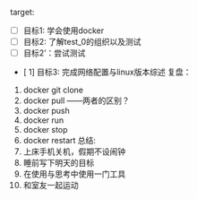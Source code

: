 target:
- [ ] 目标1: 学会使用docker
- [ ] 目标2: 了解test_0的组织以及测试
- [ ] 目标2’：尝试测试
- [ 1] 目标3: 完成网络配置与linux版本综述
复盘：
1. docker git clone
2. docker pull   ——两者的区别？
3. docker push
4. docker run
5. docker stop
6. docker restart
总结: 
1. 上床手机关机，假期不设闹钟
2. 睡前写下明天的目标
3. 在使用与思考中使用一门工具
4. 和室友一起运动
